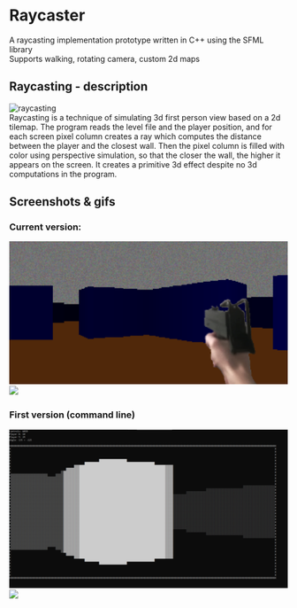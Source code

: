 # Raycaster
A raycasting implementation prototype written in C++ using the SFML library<br>
Supports walking, rotating camera, custom 2d maps<br>
## Raycasting - description<br>
![raycasting](https://upload.wikimedia.org/wikipedia/commons/e/e7/Simple_raycasting_with_fisheye_correction.gif)<br>
Raycasting is a technique of simulating 3d first person view based on a 2d tilemap. The program reads the level file and the player position, and for each screen pixel column creates a ray which computes the distance between the player and the closest wall. Then the pixel column is filled with color using perspective simulation, so that the closer the wall, the higher it appears on the screen. It creates a primitive 3d effect despite no 3d computations in the program.
## Screenshots & gifs
### Current version:
<img src="https://github.com/robotoroboter/Raycaster/blob/main/img/sfml.png?raw=true" width="800"/>
<img src="https://github.com/robotoroboter/Raycaster/blob/main/img/sfml.gif?raw=true" width="800"/>

### First version (command line)
<img src="https://github.com/robotoroboter/Raycaster/blob/main/img/cmd.png?raw=true" width="800"/>
<img src="https://github.com/robotoroboter/Raycaster/blob/main/img/cmd.gif?raw=true" width="800"/>
